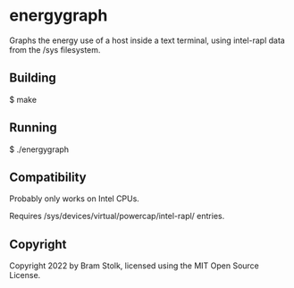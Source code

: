 # energygraph

Graphs the energy use of a host inside a text terminal, using intel-rapl data from the /sys filesystem.

## Building

$ make

## Running

$ ./energygraph

## Compatibility

Probably only works on Intel CPUs.

Requires /sys/devices/virtual/powercap/intel-rapl/ entries.

## Copyright

Copyright 2022 by Bram Stolk, licensed using the MIT Open Source License.


